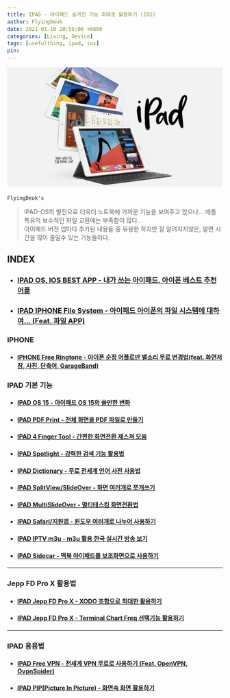 ```yaml
---
title: IPAD - 아이패드 숨겨진 기능 최대로 활용하기 (IOS)
author: FlyingDeuk
date: 2021-01-10 20:55:00 +0800
categories: [Living, Device]
tags: [usefulthing, ipad, ios]
pin:
---
```


![ipad](/img/living/ipad/ipad.jpg)

`FlyingDeuk's`
> IPAD-OS의 발전으로 더욱더 노트북에 가까운 기능을 보여주고 있으나... 애플 특유의 보수적인 화일 교환에는 부족함이 많다.. <br>
아이패드 버전 업마다 추가된 내용들 중 유용한 하지만 잘 알려지지않은, 알면 시간을 많이 줄일수 있는 기능들이다. <br>

## INDEX

- ### [IPAD OS, IOS BEST APP - 내가 쓰는 아이패드, 아이폰 베스트 추천 어플](/posts/IPADOSAPP/)

- ### [IPAD IPHONE File System - 아이패드 아이폰의 파일 시스템에 대하여... (Feat. 파일 APP)](/posts/filesys/)

### IPHONE

- #### [IPHONE Free Ringtone - 아이폰 순정 어플로만 벨소리 무료 변경법(feat. 화면저장, 사진, 단축어, GarageBand)](/posts/IPHONEbell/)

### IPAD 기본 기능

- #### [IPAD OS 15 - 아이패드 OS 15의 쓸만한 변화](/posts/IPADOS15/)

- #### [IPAD PDF Print - 전체 화면을 PDF 파일로 만들기](/posts/IpadPdf/)

- #### [IPAD 4 Finger Tool - 간편한 화면전환 제스쳐 모음](/posts/Ipad4fing/)

- #### [IPAD Spotlight - 강력한 검색 기능 활용법](/posts/IpadSpot/)

- #### [IPAD Dictionary - 무료 전세계 언어 사전 사용법](/posts/IpadDict/)

- #### [IPAD SplitView/SlideOver - 화면 여러개로 쪼개쓰기](/posts/IpadView/)

- #### [IPAD MultiSlideOver - 멀티테스킹 화면전환법](/posts/slideover/)

- #### [IPAD Safari/지원앱 - 윈도우 여러개로 나누어 사용하기](/posts/multiwindow/)

- #### [IPAD IPTV m3u - m3u 활용 한국 실시간 방송 보기](/posts/ipad-iptv/)

- #### [IPAD Sidecar - 맥북 아이패드를 보조화면으로 사용하기](/posts/IPADSidecar/)

--------
### Jepp FD Pro X 활용법

- #### [IPAD Jepp FD Pro X - XODO 조합으로 최대한 활용하기](/posts/JeppFD/)

- #### [IPAD Jepp FD Pro X - Terminal Chart Freq 선택기능 활용하기](/posts/JeppFD-com/)

--------

### IPAD 응용법

- #### [IPAD Free VPN - 전세계 VPN 무료로 사용하기 (Feat. OpenVPN, OvpnSpider)](/posts/IpadVPN/)

- #### [IPAD PIP(Picture In Picture) - 화면속 화면 활용하기](/posts/IpadPIP/)
